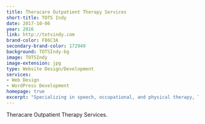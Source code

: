```yaml
---
title: Theracare Outpatient Therapy Services
short-title: TOTS Indy
date: 2017-10-06
year: 2016
link: http://totsindy.com
brand-color: F86C3A
secondary-brand-color: 172949
background: TOTSIndy-bg
image: TOTSIndy
image-extension: jpg
type: Website Design/Development
services:
- Web Design
- WordPress Development
homepage: true
excerpt: "Specializing in speech, occupational, and physical therapy, TOTS works to ensure that every child has the capability to engage, connect with, and benefit from the world around&nbsp;them."
---
```


Theracare Outpatient Therapy Services.
